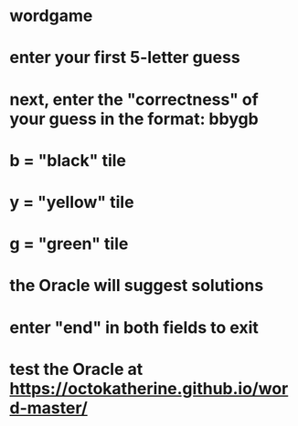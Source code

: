 # wordgame

# enter your first 5-letter guess
# next, enter the "correctness" of your guess in the format: bbygb
# b = "black" tile
# y = "yellow" tile
# g = "green" tile

# the Oracle will suggest solutions

# enter "end" in both fields to exit

# test the Oracle at https://octokatherine.github.io/word-master/
